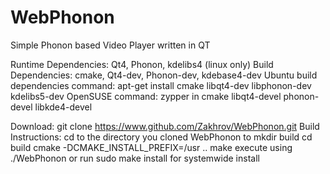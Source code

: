 WebPhonon
=========

Simple Phonon based Video Player written in QT

Runtime Dependencies: Qt4, Phonon, kdelibs4 (linux only)
Build Dependencies: cmake, Qt4-dev, Phonon-dev, kdebase4-dev
Ubuntu build dependencies command:
apt-get install cmake libqt4-dev libphonon-dev kdelibs5-dev
OpenSUSE command:
zypper in cmake libqt4-devel phonon-devel libkde4-devel

Download:
git clone https://www.github.com/Zakhrov/WebPhonon.git
Build Instructions:
cd to the directory you cloned WebPhonon to
mkdir build
cd build
cmake -DCMAKE_INSTALL_PREFIX=/usr ..
make
execute using ./WebPhonon or run sudo make install for systemwide install
